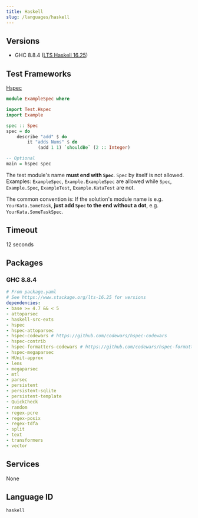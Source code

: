 ```yaml
---
title: Haskell
slug: /languages/haskell
---
```



## Versions

- GHC 8.8.4 ([LTS Haskell 16.25](https://www.stackage.org/lts-16.25))

## Test Frameworks

[Hspec](http://hspec.github.io/)

```haskell
module ExampleSpec where

import Test.Hspec
import Example

spec :: Spec
spec = do
    describe "add" $ do
        it "adds Nums" $ do
            (add 1 1) `shouldBe` (2 :: Integer)

-- Optional
main = hspec spec
```

The test module's name **must end with `Spec`**. `Spec` by itself is not allowed.
Examples: `ExampleSpec`, `Example.ExampleSpec` are allowed while `Spec`, `Example.Spec`, `ExampleTest`, `Example.KataTest` are not.

The common convention is: If the solution's module name is e.g. `YourKata.SomeTask`, **just add `Spec` to the end without a dot**, e.g. `YourKata.SomeTaskSpec`.

## Timeout

12 seconds

## Packages

### GHC 8.8.4

```yaml
# From package.yaml
# See https://www.stackage.org/lts-16.25 for versions
dependencies:
- base >= 4.7 && < 5
- attoparsec
- haskell-src-exts
- hspec
- hspec-attoparsec
- hspec-codewars # https://github.com/codewars/hspec-codewars
- hspec-contrib
- hspec-formatters-codewars # https://github.com/codewars/hspec-formatters-codewars
- hspec-megaparsec
- HUnit-approx
- lens
- megaparsec
- mtl
- parsec
- persistent
- persistent-sqlite
- persistent-template
- QuickCheck
- random
- regex-pcre
- regex-posix
- regex-tdfa
- split
- text
- transformers
- vector
```

## Services

None

## Language ID

`haskell`

